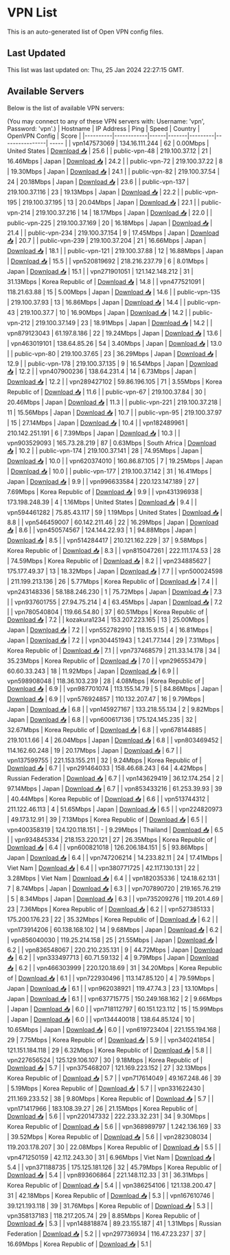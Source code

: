# VPN List

This is an auto-generated list of Open VPN config files.

## Last Updated

This list was last updated on: Thu, 25 Jan 2024 22:27:15 GMT.

## Available Servers

Below is the list of available VPN servers:

(You may connect to any of these VPN servers with: Username: 'vpn', Password: 'vpn'.)
| Hostname | IP Address | Ping | Speed | Country | OpenVPN Config | Score |
|----------|------------|------|-------|---------|----------------| ----- |
| vpn147573069 | 134.16.111.244 | 62 | 0.00Mbps | United States | [Download 📥](./configs/server_0_US.ovpn) | 25.6 |
| public-vpn-48 | 219.100.37.12 | 21 | 16.46Mbps | Japan | [Download 📥](./configs/server_1_JP.ovpn) | 24.2 |
| public-vpn-72 | 219.100.37.22 | 8 | 19.30Mbps | Japan | [Download 📥](./configs/server_2_JP.ovpn) | 24.1 |
| public-vpn-82 | 219.100.37.54 | 24 | 20.18Mbps | Japan | [Download 📥](./configs/server_3_JP.ovpn) | 23.6 |
| public-vpn-137 | 219.100.37.116 | 23 | 19.13Mbps | Japan | [Download 📥](./configs/server_4_JP.ovpn) | 22.2 |
| public-vpn-195 | 219.100.37.195 | 13 | 20.04Mbps | Japan | [Download 📥](./configs/server_5_JP.ovpn) | 22.1 |
| public-vpn-214 | 219.100.37.216 | 14 | 18.17Mbps | Japan | [Download 📥](./configs/server_6_JP.ovpn) | 22.0 |
| public-vpn-225 | 219.100.37.169 | 20 | 16.18Mbps | Japan | [Download 📥](./configs/server_7_JP.ovpn) | 21.4 |
| public-vpn-234 | 219.100.37.154 | 9 | 17.45Mbps | Japan | [Download 📥](./configs/server_8_JP.ovpn) | 20.7 |
| public-vpn-239 | 219.100.37.204 | 21 | 16.66Mbps | Japan | [Download 📥](./configs/server_9_JP.ovpn) | 18.1 |
| public-vpn-121 | 219.100.37.88 | 12 | 16.88Mbps | Japan | [Download 📥](./configs/server_10_JP.ovpn) | 15.5 |
| vpn520819692 | 218.216.237.79 | 6 | 8.01Mbps | Japan | [Download 📥](./configs/server_11_JP.ovpn) | 15.1 |
| vpn271901051 | 121.142.148.212 | 31 | 31.13Mbps | Korea Republic of | [Download 📥](./configs/server_12_KR.ovpn) | 14.8 |
| vpn477521091 | 118.21.63.88 | 15 | 5.00Mbps | Japan | [Download 📥](./configs/server_13_JP.ovpn) | 14.6 |
| public-vpn-135 | 219.100.37.93 | 13 | 16.86Mbps | Japan | [Download 📥](./configs/server_14_JP.ovpn) | 14.4 |
| public-vpn-43 | 219.100.37.7 | 10 | 16.90Mbps | Japan | [Download 📥](./configs/server_15_JP.ovpn) | 14.2 |
| public-vpn-212 | 219.100.37.149 | 23 | 18.91Mbps | Japan | [Download 📥](./configs/server_16_JP.ovpn) | 14.2 |
| vpn879123043 | 61.197.8.186 | 22 | 19.24Mbps | Japan | [Download 📥](./configs/server_17_JP.ovpn) | 13.6 |
| vpn463019101 | 138.64.85.26 | 54 | 3.40Mbps | Japan | [Download 📥](./configs/server_18_JP.ovpn) | 13.0 |
| public-vpn-80 | 219.100.37.65 | 23 | 36.29Mbps | Japan | [Download 📥](./configs/server_19_JP.ovpn) | 12.9 |
| public-vpn-178 | 219.100.37.135 | 9 | 16.54Mbps | Japan | [Download 📥](./configs/server_20_JP.ovpn) | 12.2 |
| vpn407900236 | 138.64.231.4 | 14 | 6.73Mbps | Japan | [Download 📥](./configs/server_21_JP.ovpn) | 12.2 |
| vpn289427102 | 59.86.196.105 | 71 | 3.55Mbps | Korea Republic of | [Download 📥](./configs/server_22_KR.ovpn) | 11.6 |
| public-vpn-67 | 219.100.37.84 | 30 | 20.46Mbps | Japan | [Download 📥](./configs/server_23_JP.ovpn) | 11.3 |
| public-vpn-221 | 219.100.37.218 | 11 | 15.56Mbps | Japan | [Download 📥](./configs/server_24_JP.ovpn) | 10.7 |
| public-vpn-95 | 219.100.37.97 | 15 | 27.14Mbps | Japan | [Download 📥](./configs/server_25_JP.ovpn) | 10.4 |
| vpn182489961 | 210.142.251.191 | 6 | 7.39Mbps | Japan | [Download 📥](./configs/server_26_JP.ovpn) | 10.3 |
| vpn903529093 | 165.73.28.219 | 87 | 0.63Mbps | South Africa | [Download 📥](./configs/server_27_ZA.ovpn) | 10.2 |
| public-vpn-174 | 219.100.37.141 | 28 | 74.95Mbps | Japan | [Download 📥](./configs/server_28_JP.ovpn) | 10.0 |
| vpn620374010 | 160.86.87.105 | 7 | 19.25Mbps | Japan | [Download 📥](./configs/server_29_JP.ovpn) | 10.0 |
| public-vpn-177 | 219.100.37.142 | 31 | 16.41Mbps | Japan | [Download 📥](./configs/server_30_JP.ovpn) | 9.9 |
| vpn996633584 | 220.123.147.189 | 27 | 7.69Mbps | Korea Republic of | [Download 📥](./configs/server_31_KR.ovpn) | 9.9 |
| vpn431396938 | 173.198.248.39 | 4 | 1.16Mbps | United States | [Download 📥](./configs/server_32_US.ovpn) | 9.4 |
| vpn594461282 | 75.85.43.117 | 59 | 1.19Mbps | United States | [Download 📥](./configs/server_33_US.ovpn) | 8.8 |
| vpn546459007 | 60.142.211.46 | 22 | 16.29Mbps | Japan | [Download 📥](./configs/server_34_JP.ovpn) | 8.6 |
| vpn450574567 | 124.144.22.93 | 1 | 94.88Mbps | Japan | [Download 📥](./configs/server_35_JP.ovpn) | 8.5 |
| vpn514284417 | 210.121.162.229 | 37 | 9.58Mbps | Korea Republic of | [Download 📥](./configs/server_36_KR.ovpn) | 8.3 |
| vpn815047261 | 222.111.174.53 | 28 | 74.59Mbps | Korea Republic of | [Download 📥](./configs/server_37_KR.ovpn) | 8.2 |
| vpn234885627 | 175.177.49.37 | 13 | 18.32Mbps | Japan | [Download 📥](./configs/server_38_JP.ovpn) | 7.7 |
| vpn500024598 | 211.199.213.136 | 26 | 5.77Mbps | Korea Republic of | [Download 📥](./configs/server_39_KR.ovpn) | 7.4 |
| vpn243148336 | 58.188.246.230 | 1 | 75.72Mbps | Japan | [Download 📥](./configs/server_40_JP.ovpn) | 7.3 |
| vpn937601755 | 27.94.75.214 | 4 | 63.45Mbps | Japan | [Download 📥](./configs/server_41_JP.ovpn) | 7.2 |
| vpn780540804 | 119.66.54.80 | 37 | 60.51Mbps | Korea Republic of | [Download 📥](./configs/server_42_KR.ovpn) | 7.2 |
| kozakura1234 | 153.207.223.165 | 13 | 25.00Mbps | Japan | [Download 📥](./configs/server_43_JP.ovpn) | 7.2 |
| vpn552782910 | 118.15.9.15 | 4 | 16.81Mbps | Japan | [Download 📥](./configs/server_44_JP.ovpn) | 7.2 |
| vpn304451943 | 1.241.77.144 | 29 | 7.31Mbps | Korea Republic of | [Download 📥](./configs/server_45_KR.ovpn) | 7.1 |
| vpn737468579 | 211.33.14.178 | 34 | 35.23Mbps | Korea Republic of | [Download 📥](./configs/server_46_KR.ovpn) | 7.0 |
| vpn296553479 | 60.60.33.243 | 18 | 11.92Mbps | Japan | [Download 📥](./configs/server_47_JP.ovpn) | 6.9 |
| vpn598908048 | 118.36.103.239 | 28 | 4.08Mbps | Korea Republic of | [Download 📥](./configs/server_48_KR.ovpn) | 6.9 |
| vpn987701074 | 113.155.14.79 | 5 | 84.86Mbps | Japan | [Download 📥](./configs/server_49_JP.ovpn) | 6.9 |
| vpn576924857 | 110.132.207.47 | 16 | 9.79Mbps | Japan | [Download 📥](./configs/server_50_JP.ovpn) | 6.8 |
| vpn145927167 | 133.218.55.134 | 2 | 9.82Mbps | Japan | [Download 📥](./configs/server_51_JP.ovpn) | 6.8 |
| vpn600617136 | 175.124.145.235 | 32 | 32.67Mbps | Korea Republic of | [Download 📥](./configs/server_52_KR.ovpn) | 6.8 |
| vpn678144885 | 219.101.1.66 | 4 | 26.04Mbps | Japan | [Download 📥](./configs/server_53_JP.ovpn) | 6.8 |
| vpn803469452 | 114.162.60.248 | 19 | 20.17Mbps | Japan | [Download 📥](./configs/server_54_JP.ovpn) | 6.7 |
| vpn137599755 | 221.153.155.211 | 32 | 9.24Mbps | Korea Republic of | [Download 📥](./configs/server_55_KR.ovpn) | 6.7 |
| vpn291464033 | 158.46.68.243 | 64 | 4.42Mbps | Russian Federation | [Download 📥](./configs/server_56_RU.ovpn) | 6.7 |
| vpn143629419 | 36.12.174.254 | 2 | 97.14Mbps | Japan | [Download 📥](./configs/server_57_JP.ovpn) | 6.7 |
| vpn853433216 | 61.253.39.93 | 39 | 40.44Mbps | Korea Republic of | [Download 📥](./configs/server_58_KR.ovpn) | 6.6 |
| vpn513744312 | 211.122.46.113 | 4 | 51.65Mbps | Japan | [Download 📥](./configs/server_59_JP.ovpn) | 6.5 |
| vpn224820973 | 49.173.12.91 | 39 | 7.13Mbps | Korea Republic of | [Download 📥](./configs/server_60_KR.ovpn) | 6.5 |
| vpn400358319 | 124.120.118.151 | - | 9.29Mbps | Thailand | [Download 📥](./configs/server_61_TH.ovpn) | 6.5 |
| vpn934845334 | 218.153.220.121 | 27 | 26.35Mbps | Korea Republic of | [Download 📥](./configs/server_62_KR.ovpn) | 6.4 |
| vpn600821018 | 126.206.184.151 | 5 | 93.86Mbps | Japan | [Download 📥](./configs/server_63_JP.ovpn) | 6.4 |
| vpn747206214 | 14.233.82.11 | 24 | 17.41Mbps | Viet Nam | [Download 📥](./configs/server_64_VN.ovpn) | 6.4 |
| vpn380771725 | 42.117.130.131 | 22 | 3.28Mbps | Viet Nam | [Download 📥](./configs/server_65_VN.ovpn) | 6.4 |
| vpn182035336 | 124.18.62.131 | 7 | 8.74Mbps | Japan | [Download 📥](./configs/server_66_JP.ovpn) | 6.3 |
| vpn707890720 | 219.165.76.219 | 5 | 8.34Mbps | Japan | [Download 📥](./configs/server_67_JP.ovpn) | 6.3 |
| vpn735209276 | 119.201.4.69 | 23 | 7.36Mbps | Korea Republic of | [Download 📥](./configs/server_68_KR.ovpn) | 6.2 |
| vpn527385133 | 175.200.176.23 | 22 | 35.32Mbps | Korea Republic of | [Download 📥](./configs/server_69_KR.ovpn) | 6.2 |
| vpn173914206 | 60.138.168.102 | 14 | 9.68Mbps | Japan | [Download 📥](./configs/server_70_JP.ovpn) | 6.2 |
| vpn856040030 | 119.25.214.158 | 25 | 21.55Mbps | Japan | [Download 📥](./configs/server_71_JP.ovpn) | 6.2 |
| vpn836548067 | 220.210.235.131 | 9 | 44.72Mbps | Japan | [Download 📥](./configs/server_72_JP.ovpn) | 6.2 |
| vpn333497713 | 60.71.59.132 | 4 | 9.79Mbps | Japan | [Download 📥](./configs/server_73_JP.ovpn) | 6.2 |
| vpn466303999 | 220.120.18.69 | 31 | 34.20Mbps | Korea Republic of | [Download 📥](./configs/server_74_KR.ovpn) | 6.1 |
| vpn722930496 | 113.147.85.120 | 4 | 79.59Mbps | Japan | [Download 📥](./configs/server_75_JP.ovpn) | 6.1 |
| vpn962038921 | 119.47.74.3 | 23 | 13.10Mbps | Japan | [Download 📥](./configs/server_76_JP.ovpn) | 6.1 |
| vpn637715775 | 150.249.168.162 | 2 | 9.66Mbps | Japan | [Download 📥](./configs/server_77_JP.ovpn) | 6.0 |
| vpn718112797 | 60.151.123.112 | 15 | 15.99Mbps | Japan | [Download 📥](./configs/server_78_JP.ovpn) | 6.0 |
| vpn134440018 | 138.64.85.124 | 10 | 10.65Mbps | Japan | [Download 📥](./configs/server_79_JP.ovpn) | 6.0 |
| vpn619723404 | 221.155.194.168 | 29 | 7.75Mbps | Korea Republic of | [Download 📥](./configs/server_80_KR.ovpn) | 5.9 |
| vpn340241854 | 121.151.184.118 | 29 | 6.32Mbps | Korea Republic of | [Download 📥](./configs/server_81_KR.ovpn) | 5.8 |
| vpn227656524 | 125.129.106.107 | 30 | 9.18Mbps | Korea Republic of | [Download 📥](./configs/server_82_KR.ovpn) | 5.7 |
| vpn375468207 | 121.169.223.152 | 27 | 32.13Mbps | Korea Republic of | [Download 📥](./configs/server_83_KR.ovpn) | 5.7 |
| vpn717614049 | 49.167.248.46 | 39 | 5.19Mbps | Korea Republic of | [Download 📥](./configs/server_84_KR.ovpn) | 5.7 |
| vpn331622430 | 211.169.233.52 | 38 | 9.80Mbps | Korea Republic of | [Download 📥](./configs/server_85_KR.ovpn) | 5.7 |
| vpn171417966 | 183.108.39.27 | 26 | 21.15Mbps | Korea Republic of | [Download 📥](./configs/server_86_KR.ovpn) | 5.6 |
| vpn220147332 | 222.233.32.231 | 34 | 9.30Mbps | Korea Republic of | [Download 📥](./configs/server_87_KR.ovpn) | 5.6 |
| vpn368989797 | 1.242.136.169 | 33 | 39.52Mbps | Korea Republic of | [Download 📥](./configs/server_88_KR.ovpn) | 5.6 |
| vpn282308034 | 119.203.178.207 | 30 | 22.08Mbps | Korea Republic of | [Download 📥](./configs/server_89_KR.ovpn) | 5.5 |
| vpn471250159 | 42.112.243.30 | 31 | 6.96Mbps | Viet Nam | [Download 📥](./configs/server_90_VN.ovpn) | 5.4 |
| vpn371188735 | 175.125.181.126 | 32 | 45.79Mbps | Korea Republic of | [Download 📥](./configs/server_91_KR.ovpn) | 5.4 |
| vpn893606864 | 221.148.112.33 | 31 | 36.31Mbps | Korea Republic of | [Download 📥](./configs/server_92_KR.ovpn) | 5.4 |
| vpn386254106 | 121.138.200.47 | 31 | 42.18Mbps | Korea Republic of | [Download 📥](./configs/server_93_KR.ovpn) | 5.3 |
| vpn167610746 | 39.121.193.118 | 39 | 31.76Mbps | Korea Republic of | [Download 📥](./configs/server_94_KR.ovpn) | 5.3 |
| vpn358137183 | 118.217.205.74 | 29 | 8.85Mbps | Korea Republic of | [Download 📥](./configs/server_95_KR.ovpn) | 5.3 |
| vpn148818874 | 89.23.155.187 | 41 | 1.31Mbps | Russian Federation | [Download 📥](./configs/server_96_RU.ovpn) | 5.2 |
| vpn297736934 | 116.47.23.237 | 37 | 16.69Mbps | Korea Republic of | [Download 📥](./configs/server_97_KR.ovpn) | 5.1 |
